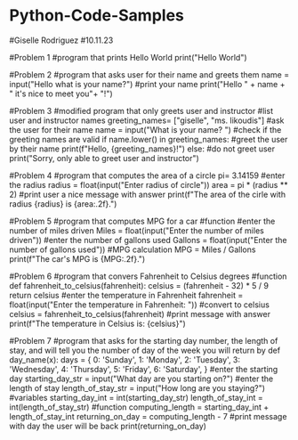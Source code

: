 # Python-Code-Samples
#Giselle Rodriguez
#10.11.23

#Problem 1
#program that prints Hello World
print("Hello World")

#Problem 2
#program that asks user for their name and greets them
name = input("Hello what is your name?")
#print your name
print("Hello " + name + " it's nice to meet you"+ "!")

#Problem 3
#modified program that only greets user and instructor 
#list user and instructor names
greeting_names= ["giselle", "ms. likoudis"]
#ask the user for their name
name = input("What is your name? ")
#check if the greeting names are valid
if name.lower() in greeting_names:
    #greet the user by their name
    print(f"Hello, {greeting_names}!")
else:
    #do not greet user
    print("Sorry, only able to greet user and instructor")

#Problem 4
#program that computes the area of a circle
pi= 3.14159
#enter the radius
radius = float(input("Enter radius of circle"))
area = pi * (radius ** 2)
#print user a nice message with answer
print(f"The area of the cirle with radius {radius} is {area:.2f}.")

#Problem 5
#program that computes MPG for a car
#function
#enter the number of miles driven
Miles = float(input("Enter the number of miles driven"))
#enter the number of gallons used
Gallons = float(input("Enter the number of gallons used"))
#MPG calculation
MPG = Miles / Gallons
print(f"The car's MPG is {MPG:.2f}.")

#Problem 6
#program that convers Fahrenheit to Celsius degrees
#function
def fahrenheit_to_celsius(fahrenheit):
    celsius = (fahrenheit - 32) * 5 / 9
    return celsius
#enter the temperature in Fahrenheit
fahrenheit = float(input("Enter the temperature in Fahrenheit: "))
#convert to celsius
celsius = fahrenheit_to_celsius(fahrenheit)
#print message with answer
print(f"The temperature in Celsius is: {celsius}")

#Problem 7
#program that asks for the starting day number, the length of stay, and will tell you the number of day of the week you will return by
def day_name(x):
    days = { 
0: 'Sunday',
1: 'Monday', 
2: 'Tuesday',
3: 'Wednesday', 
4: 'Thursday',
5: 'Friday',
6: 'Saturday',
}
#enter the starting day
starting_day_str = input("What day are you starting on?")
#enter the length of stay
length_of_stay_str = input("How long are you staying?")
#variables
starting_day_int = int(starting_day_str)
length_of_stay_int = int(length_of_stay_str)
#function
computing_length = starting_day_int + length_of_stay_int
returning_on_day = computing_length - 7
#print message with day the user will be back
print(returning_on_day)
